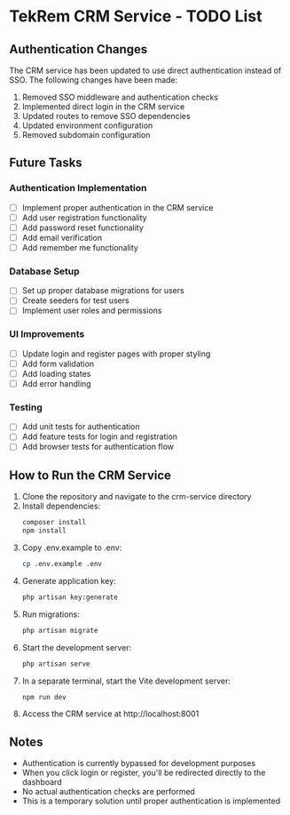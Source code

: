 # TekRem CRM Service - TODO List

## Authentication Changes

The CRM service has been updated to use direct authentication instead of SSO. The following changes have been made:

1. Removed SSO middleware and authentication checks
2. Implemented direct login in the CRM service
3. Updated routes to remove SSO dependencies
4. Updated environment configuration
5. Removed subdomain configuration

## Future Tasks

### Authentication Implementation

- [ ] Implement proper authentication in the CRM service
- [ ] Add user registration functionality
- [ ] Add password reset functionality
- [ ] Add email verification
- [ ] Add remember me functionality

### Database Setup

- [ ] Set up proper database migrations for users
- [ ] Create seeders for test users
- [ ] Implement user roles and permissions

### UI Improvements

- [ ] Update login and register pages with proper styling
- [ ] Add form validation
- [ ] Add loading states
- [ ] Add error handling

### Testing

- [ ] Add unit tests for authentication
- [ ] Add feature tests for login and registration
- [ ] Add browser tests for authentication flow

## How to Run the CRM Service

1. Clone the repository and navigate to the crm-service directory
2. Install dependencies:
   ```bash
   composer install
   npm install
   ```
3. Copy .env.example to .env:
   ```bash
   cp .env.example .env
   ```
4. Generate application key:
   ```bash
   php artisan key:generate
   ```
5. Run migrations:
   ```bash
   php artisan migrate
   ```
6. Start the development server:
   ```bash
   php artisan serve
   ```
7. In a separate terminal, start the Vite development server:
   ```bash
   npm run dev
   ```
8. Access the CRM service at http://localhost:8001

## Notes

- Authentication is currently bypassed for development purposes
- When you click login or register, you'll be redirected directly to the dashboard
- No actual authentication checks are performed
- This is a temporary solution until proper authentication is implemented
